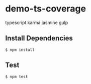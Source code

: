 # demo-ts-coverage
typescript karma jasmine gulp

## Install Dependencies
```shell
$ npm install
```

## Test
```shell
$ npm test
```